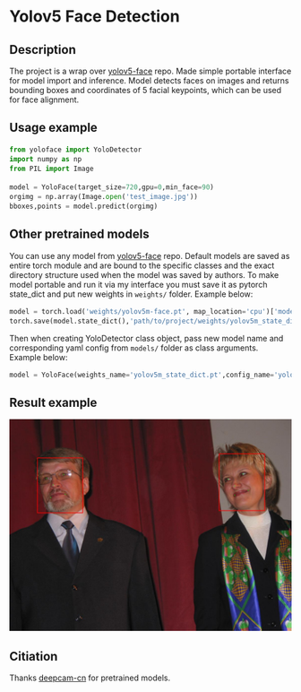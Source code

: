 # Yolov5 Face Detection

## Description
The project is a wrap over [yolov5-face](https://github.com/deepcam-cn/yolov5-face) repo. Made simple portable interface for model import and inference. Model detects faces on images and returns bounding boxes and coordinates of 5 facial keypoints, which can be used for face alignment.
## Usage example
```python
from yoloface import YoloDetector
import numpy as np
from PIL import Image

model = YoloFace(target_size=720,gpu=0,min_face=90)
orgimg = np.array(Image.open('test_image.jpg'))
bboxes,points = model.predict(orgimg)
```

## Other pretrained models
You can use any model from [yolov5-face](https://github.com/deepcam-cn/yolov5-face) repo. Default models are saved as entire torch module and are bound to the specific classes and the exact directory structure used when the model was saved by authors. To make model portable and run it via my interface you must save it as pytorch state_dict and put new weights in `weights/` folder. Example below:
```python
model = torch.load('weights/yolov5m-face.pt', map_location='cpu')['model']
torch.save(model.state_dict(),'path/to/project/weights/yolov5m_state_dict.pt')
```
Then when creating YoloDetector class object, pass new model name and corresponding yaml config from `models/` folder as class arguments.
Example below:
```python
model = YoloFace(weights_name='yolov5m_state_dict.pt',config_name='yolov5m.yaml',target_size=720)
```

## Result example
<img src="/results/result_example.jpg" width="600"/>

## Citiation
Thanks [deepcam-cn](https://github.com/deepcam-cn/yolov5-face) for pretrained models.
